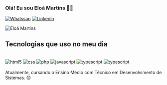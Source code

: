 ### Olá! Eu sou Eloá Martins 🖐🏻

[![Whatssap](https://img.shields.io/badge/WhatsApp-25D366?style=for-the-badge&logo=whatsapp&logoColor=Black)](https://wa.me/5519999996710)
[![Linkedin](https://img.shields.io/badge/LinkedIn-0077B5?style=for-the-badge&logo=linkedin&logoColor=white)](https://www.linkedin.com/in/elo%C3%A1-martins-barreiros-14b628277/)


![Eloá Martins](https://github-readme-stats.vercel.app/api?username=eloa130906&show_icons=true&theme=radical)

## Tecnologias que uso no meu dia 

<div style="display: inline_block"><br/>
    <img align="center" alt="html5" src="https://img.shields.io/badge/HTML5-E34F26?style=for-the-badge&logo=html5&logoColor=white"/>
    <img align="center" alt="css" src="https://img.shields.io/badge/CSS3-1572B6?style=for-the-badge&logo=css3&logoColor=white"/>
    <img align="center" alt="php" src="https://img.shields.io/badge/PHP-777BB4?style=for-the-badge&logo=php&logoColor=white"/>
    <img align="center" alt="javascript" src="https://img.shields.io/badge/JavaScript-323330?style=for-the-badge&logo=javascript&logoColor=F7DF1E"/>
    <img align="center" alt="typescript" src="https://img.shields.io/badge/TypeScript-007ACC?style=for-the-badge&logo=typescript&logoColor=white"/>
    <img align="center" alt="typescript" src="[https://img.shields.io/badge/TypeScript-007ACC?style=for-the-badge&logo=typescript&logoColor=white](https://img.icons8.com/?size=100&id=mfkStOwP4EC0&format=png&color=000000)"/>
    
</div>  
<br>
Atualmente, cursando o Ensino Médio com Técnico em Desenvolvimento de Sistemas. 😊
